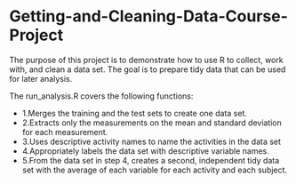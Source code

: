 # Getting-and-Cleaning-Data-Course-Project

The purpose of this project is to demonstrate how to use R to collect, work with, and clean a data set. The goal is to prepare tidy data that can be used for later analysis. 

The run_analysis.R covers the following functions:

* 1.Merges the training and the test sets to create one data set.
* 2.Extracts only the measurements on the mean and standard deviation for each measurement.
* 3.Uses descriptive activity names to name the activities in the data set
* 4.Appropriately labels the data set with descriptive variable names.
* 5.From the data set in step 4, creates a second, independent tidy data set with the average of each variable for each activity and each subject.


